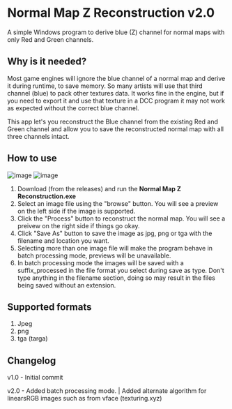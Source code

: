 # Normal Map Z Reconstruction v2.0
A simple Windows program to derive blue (Z) channel for normal maps with only Red and Green channels.

## Why is it needed? 
Most game engines will ignore the blue channel of a normal map and derive it during runtime, to save memory. So many artists will use that third channel (blue) to pack other textures data. It works fine in the engine, but if you need to export it and use that texture in a DCC program it may not work as expected without the correct blue channel. 

This app let's you reconstruct the Blue channel from the existing Red and Green channel and allow you to save the reconstructed normal map with all three channels intact.

## How to use
![image](https://github.com/user-attachments/assets/c89ceddc-afa5-418e-8c29-7fb112799d9e)
![image](https://github.com/user-attachments/assets/dc0c1e2a-6bbe-46d6-b0d9-3fbf10cc0f3b)



1. Download (from the releases) and run the **Normal Map Z Reconstruction.exe**
2. Select an image file using the "browse" button. You will see a preview on the left side if the image is supported.
3. Click the "Process" button to reconstruct the normal map. You will see a preivew on the right side if things go okay.
4. Click "Save As" button to save the image as jpg, png or tga with the filename and location you want.
5. Selecting more than one image file will make the program behave in batch processing mode, previews will be unavailable.
6. In batch processing mode the images will be saved with a suffix_processed in the file format you select during save as type. Don't type anything in the filename section, doing so may result in the files being saved without an extension.


## Supported formats
1. Jpeg
2. png
3. tga (targa)

## Changelog
v1.0 - Initial commit

v2.0 - Added batch processing mode. | Added alternate algorithm for linearsRGB images such as from vface (texturing.xyz)
